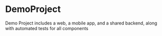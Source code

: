 # DemoProject
Demo Project includes a web, a mobile app, and a shared backend, along with automated tests for all components
